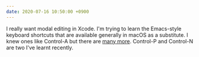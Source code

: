```yaml
---
date: 2020-07-16 10:50:00 +0900
---
```


I really want modal editing in Xcode. I'm trying to learn the Emacs-style keyboard shortcuts that are available generally in macOS as a substitute. I knew ones like Control-A but there are [many more](https://support.apple.com/en-us/HT201236). Control-P and Control-N are two I've learnt recently.
